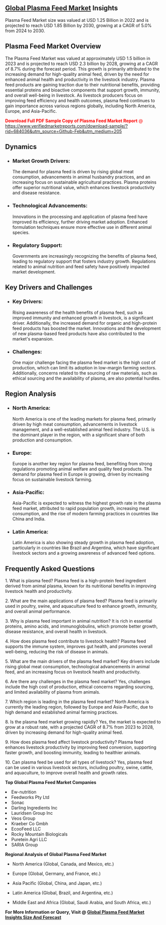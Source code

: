 <h2><a href="https://www.verifiedmarketreports.com/download-sample/?rid=684036&amp;utm_source=Github&amp;utm_medium=205" target="_blank">Global Plasma Feed Market</a> Insights</h2><p>Plasma Feed Market size was valued at USD 1.25 Billion in 2022 and is projected to reach USD 1.85 Billion by 2030, growing at a CAGR of 5.0% from 2024 to 2030.</p><p> <h2>Plasma Feed Market Overview</h2> <p>The Plasma Feed Market was valued at approximately USD 1.5 billion in 2023 and is projected to reach USD 2.3 billion by 2028, growing at a CAGR of 8.7% during the forecast period. This growth is primarily attributed to the increasing demand for high-quality animal feed, driven by the need for enhanced animal health and productivity in the livestock industry. Plasma feed products are gaining traction due to their nutritional benefits, providing essential proteins and bioactive components that support growth, immunity, and overall well-being in livestock. As livestock producers focus on improving feed efficiency and health outcomes, plasma feed continues to gain importance across various regions globally, including North America, Europe, and Asia-Pacific. <p><p><span class=""><span style="color: #ff0000;"><strong>Download Full PDF Sample Copy of Plasma Feed Market Report</strong> @ </span><a href="https://www.verifiedmarketreports.com/download-sample/?rid=684036&amp;utm_source=Github-Feb&amp;utm_medium=205" target="_blank">https://www.verifiedmarketreports.com/download-sample/?rid=684036&amp;utm_source=Github-Feb&amp;utm_medium=205</a></span></p></p> <h2>Dynamics</h2> <ul> <li><h3>Market Growth Drivers:</h3> The demand for plasma feed is driven by rising global meat consumption, advancements in animal husbandry practices, and an increasing focus on sustainable agricultural practices. Plasma proteins offer superior nutritional value, which enhances livestock productivity and disease resistance.</li> <li><h3>Technological Advancements:</h3> Innovations in the processing and application of plasma feed have improved its efficiency, further driving market adoption. Enhanced formulation techniques ensure more effective use in different animal species.</li> <li><h3>Regulatory Support:</h3> Governments are increasingly recognizing the benefits of plasma feed, leading to regulatory support that fosters industry growth. Regulations related to animal nutrition and feed safety have positively impacted market development.</li> </ul> <h2>Key Drivers and Challenges</h2> <ul> <li><h3>Key Drivers:</h3> Rising awareness of the health benefits of plasma feed, such as improved immunity and enhanced growth in livestock, is a significant driver. Additionally, the increased demand for organic and high-protein feed products has boosted the market. Innovations and the development of new plasma-based feed products have also contributed to the market's expansion.</li> <li><h3>Challenges:</h3> One major challenge facing the plasma feed market is the high cost of production, which can limit its adoption in low-margin farming sectors. Additionally, concerns related to the sourcing of raw materials, such as ethical sourcing and the availability of plasma, are also potential hurdles.</li> </ul> <h2>Region Analysis</h2> <ul> <li><h3>North America:</h3> North America is one of the leading markets for plasma feed, primarily driven by high meat consumption, advancements in livestock management, and a well-established animal feed industry. The U.S. is the dominant player in the region, with a significant share of both production and consumption.</li> <li><h3>Europe:</h3> Europe is another key region for plasma feed, benefiting from strong regulations promoting animal welfare and quality feed products. The demand for plasma feed in Europe is growing, driven by increasing focus on sustainable livestock farming.</li> <li><h3>Asia-Pacific:</h3> Asia-Pacific is expected to witness the highest growth rate in the plasma feed market, attributed to rapid population growth, increasing meat consumption, and the rise of modern farming practices in countries like China and India.</li> <li><h3>Latin America:</h3> Latin America is also showing steady growth in plasma feed adoption, particularly in countries like Brazil and Argentina, which have significant livestock sectors and a growing awareness of advanced feed options.</li> </ul> <h2>Frequently Asked Questions</h2> <p>1. What is plasma feed? Plasma feed is a high-protein feed ingredient derived from animal plasma, known for its nutritional benefits in improving livestock health and productivity.</p> <p>2. What are the main applications of plasma feed? Plasma feed is primarily used in poultry, swine, and aquaculture feed to enhance growth, immunity, and overall animal performance.</p> <p>3. Why is plasma feed important in animal nutrition? It is rich in essential proteins, amino acids, and immunoglobulins, which promote better growth, disease resistance, and overall health in livestock.</p> <p>4. How does plasma feed contribute to livestock health? Plasma feed supports the immune system, improves gut health, and promotes overall well-being, reducing the risk of disease in animals.</p> <p>5. What are the main drivers of the plasma feed market? Key drivers include rising global meat consumption, technological advancements in animal feed, and an increasing focus on livestock health and productivity.</p> <p>6. Are there any challenges in the plasma feed market? Yes, challenges include the high cost of production, ethical concerns regarding sourcing, and limited availability of plasma from animals.</p> <p>7. Which region is leading in the plasma feed market? North America is currently the leading region, followed by Europe and Asia-Pacific, due to high demand and established animal farming practices.</p> <p>8. Is the plasma feed market growing rapidly? Yes, the market is expected to grow at a robust rate, with a projected CAGR of 8.7% from 2023 to 2028, driven by increasing demand for high-quality animal feed.</p> <p>9. How does plasma feed affect livestock productivity? Plasma feed enhances livestock productivity by improving feed conversion, supporting faster growth, and boosting immunity, leading to healthier animals.</p> <p>10. Can plasma feed be used for all types of livestock? Yes, plasma feed can be used in various livestock sectors, including poultry, swine, cattle, and aquaculture, to improve overall health and growth rates.</p> </p><p><strong>Top Global Plasma Feed Market Companies</strong></p><div data-test-id=""><p><li>Ew-nutrition</li><li> Feedworks Pty Ltd</li><li> Sonac</li><li> Darling Ingredients Inc</li><li> Lauridsen Group Inc</li><li> Veos Group</li><li> Kraeber Co Gmbh</li><li> EcooFeed LLC</li><li> Rocky Mountain Biologicals</li><li> Puretein Agri LLC</li><li> SARIA Group</li></p><div><strong>Regional Analysis of&nbsp;Global Plasma Feed Market</strong></div><ul><li dir="ltr"><p dir="ltr">North America&nbsp;(Global, Canada, and Mexico, etc.)</p></li><li dir="ltr"><p dir="ltr">Europe (Global, Germany, and France, etc.)</p></li><li dir="ltr"><p dir="ltr">Asia Pacific&nbsp;(Global, China, and Japan, etc.)</p></li><li dir="ltr"><p dir="ltr">Latin America&nbsp;(Global, Brazil, and Argentina, etc.)</p></li><li dir="ltr">Middle East and Africa&nbsp;(Global, Saudi Arabia, and South Africa, etc.)</li></ul><p><strong>For More Information or Query, Visit @&nbsp;</strong><strong><a href="https://www.verifiedmarketreports.com/product/plasma-feed-market/?utm_source=Github&amp;utm_medium=205" target="_blank">Global Plasma Feed Market Insights Size And Forecast</a></strong></p></div>
